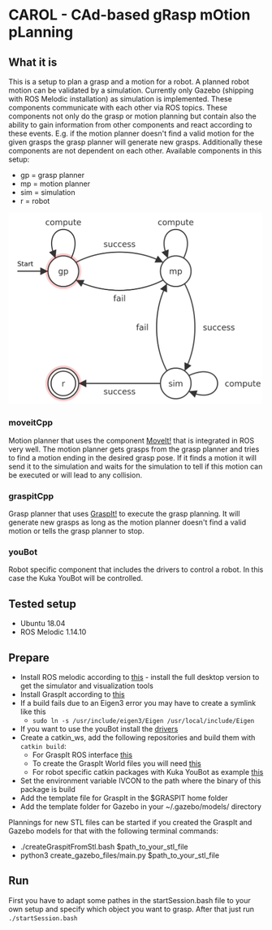 # CAROL - CAd-based gRasp mOtion pLanning

## What it is
This is a setup to plan a grasp and a motion for a robot. A planned robot motion can be validated by a simulation.
Currently only Gazebo (shipping with ROS Melodic installation) as simulation is implemented.
These components communicate with each other via ROS topics.
These components not only do the grasp or motion planning but contain also the ability to gain information from other components and react according to these events.
E.g. if the motion planner doesn't find a valid motion for the given grasps the grasp planner will generate new grasps.
Additionally these components are not dependent on each other. 
Available components in this setup:
* gp = grasp planner
* mp = motion planner
* sim = simulation
* r = robot
<img src="pics/fsm.png" alt="fsm" width="500"/>

### moveitCpp
Motion planner that uses the component [MoveIt!](http://docs.ros.org/en/melodic/api/moveit_tutorials/html/index.html) that is integrated in ROS very well.
The motion planner gets grasps from the grasp planner and tries to find a motion ending in the desired grasp pose.
If it finds a motion it will send it to the simulation and waits for the simulation to tell if this motion can be executed or will lead to any collision.
### graspitCpp
Grasp planner that uses [GraspIt!](https://graspit-simulator.github.io/build/html/index.html) to execute the grasp planning.
It will generate new grasps as long as the motion planner doesn't find a valid motion or tells the grasp planner to stop.
### youBot
Robot specific component that includes the drivers to control a robot. In this case the Kuka YouBot will be controlled.

## Tested setup
* Ubuntu 18.04
* ROS Melodic 1.14.10

## Prepare
* Install ROS melodic according to [this](http://wiki.ros.org/melodic/Installation/Ubuntu) - install the full desktop version to get the simulator and visualization tools
* Install GraspIt according to [this](https://graspit-simulator.github.io/build/html/installation_linux.html)
* If a build fails due to an Eigen3 error you may have to create a symlink like this
  * `sudo ln -s /usr/include/eigen3/Eigen /usr/local/include/Eigen`
* If you want to use the youBot install the [drivers](https://github.com/youbot/youbot_driver)
* Create a catkin_ws, add the following repositories and build them with `catkin build`:
  * For GraspIt ROS interface [this](https://github.com/JenniferBuehler/graspit-pkgs)
  * To create the GraspIt World files you will need [this](https://github.com/JenniferBuehler/ivcon)
  * For robot specific catkin packages with Kuka YouBot as example [this](https://github.com/awied1404/CAROL_catkin_ws)
*  Set the environment variable IVCON to the path where the binary of this package is build
* Add the template file for GraspIt in the $GRASPIT home folder
* Add the template folder for Gazebo in your ~/.gazebo/models/  directory

Plannings for new STL files can be started if you created the GraspIt and Gazebo models for that with the following terminal commands:
* ./createGraspitFromStl.bash $path_to_your_stl_file
* python3 create_gazebo_files/main.py $path_to_your_stl_file

## Run

First you have to adapt some pathes in the startSession.bash file to your own setup and specify which object you want to grasp.
After that just run `./startSession.bash`
